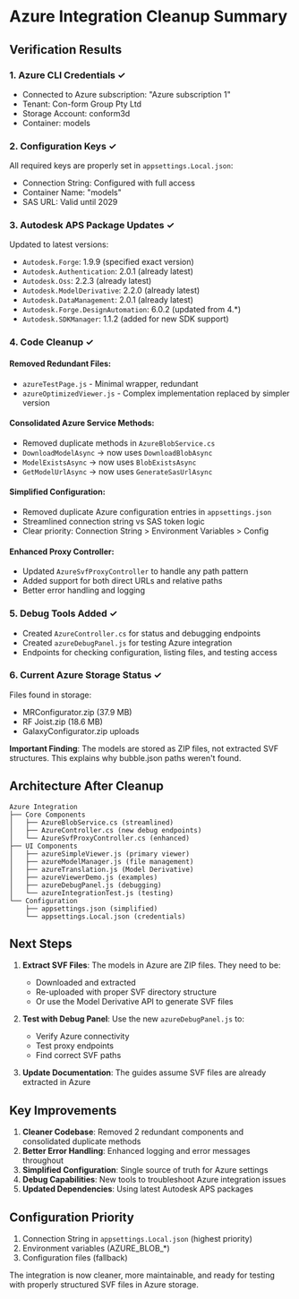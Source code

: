 # Azure Integration Cleanup Summary

## Verification Results

### 1. Azure CLI Credentials ✓
- Connected to Azure subscription: "Azure subscription 1"
- Tenant: Con-form Group Pty Ltd
- Storage Account: conform3d
- Container: models

### 2. Configuration Keys ✓
All required keys are properly set in `appsettings.Local.json`:
- Connection String: Configured with full access
- Container Name: "models"
- SAS URL: Valid until 2029

### 3. Autodesk APS Package Updates ✓
Updated to latest versions:
- `Autodesk.Forge`: 1.9.9 (specified exact version)
- `Autodesk.Authentication`: 2.0.1 (already latest)
- `Autodesk.Oss`: 2.2.3 (already latest)
- `Autodesk.ModelDerivative`: 2.2.0 (already latest)
- `Autodesk.DataManagement`: 2.0.1 (already latest)
- `Autodesk.Forge.DesignAutomation`: 6.0.2 (updated from 4.*)
- `Autodesk.SDKManager`: 1.1.2 (added for new SDK support)

### 4. Code Cleanup ✓

#### Removed Redundant Files:
- `azureTestPage.js` - Minimal wrapper, redundant
- `azureOptimizedViewer.js` - Complex implementation replaced by simpler version

#### Consolidated Azure Service Methods:
- Removed duplicate methods in `AzureBlobService.cs`
- `DownloadModelAsync` → now uses `DownloadBlobAsync`
- `ModelExistsAsync` → now uses `BlobExistsAsync`
- `GetModelUrlAsync` → now uses `GenerateSasUrlAsync`

#### Simplified Configuration:
- Removed duplicate Azure configuration entries in `appsettings.json`
- Streamlined connection string vs SAS token logic
- Clear priority: Connection String > Environment Variables > Config

#### Enhanced Proxy Controller:
- Updated `AzureSvfProxyController` to handle any path pattern
- Added support for both direct URLs and relative paths
- Better error handling and logging

### 5. Debug Tools Added ✓
- Created `AzureController.cs` for status and debugging endpoints
- Created `azureDebugPanel.js` for testing Azure integration
- Endpoints for checking configuration, listing files, and testing access

### 6. Current Azure Storage Status ✓
Files found in storage:
- MRConfigurator.zip (37.9 MB)
- RF Joist.zip (18.6 MB)
- GalaxyConfigurator.zip uploads

**Important Finding**: The models are stored as ZIP files, not extracted SVF structures. This explains why bubble.json paths weren't found.

## Architecture After Cleanup

```
Azure Integration
├── Core Components
│   ├── AzureBlobService.cs (streamlined)
│   ├── AzureController.cs (new debug endpoints)
│   └── AzureSvfProxyController.cs (enhanced)
├── UI Components
│   ├── azureSimpleViewer.js (primary viewer)
│   ├── azureModelManager.js (file management)
│   ├── azureTranslation.js (Model Derivative)
│   ├── azureViewerDemo.js (examples)
│   ├── azureDebugPanel.js (debugging)
│   └── azureIntegrationTest.js (testing)
└── Configuration
    ├── appsettings.json (simplified)
    └── appsettings.Local.json (credentials)
```

## Next Steps

1. **Extract SVF Files**: The models in Azure are ZIP files. They need to be:
   - Downloaded and extracted
   - Re-uploaded with proper SVF directory structure
   - Or use the Model Derivative API to generate SVF files

2. **Test with Debug Panel**: Use the new `azureDebugPanel.js` to:
   - Verify Azure connectivity
   - Test proxy endpoints
   - Find correct SVF paths

3. **Update Documentation**: The guides assume SVF files are already extracted in Azure

## Key Improvements

1. **Cleaner Codebase**: Removed 2 redundant components and consolidated duplicate methods
2. **Better Error Handling**: Enhanced logging and error messages throughout
3. **Simplified Configuration**: Single source of truth for Azure settings
4. **Debug Capabilities**: New tools to troubleshoot Azure integration issues
5. **Updated Dependencies**: Using latest Autodesk APS packages

## Configuration Priority

1. Connection String in `appsettings.Local.json` (highest priority)
2. Environment variables (AZURE_BLOB_*)
3. Configuration files (fallback)

The integration is now cleaner, more maintainable, and ready for testing with properly structured SVF files in Azure storage.